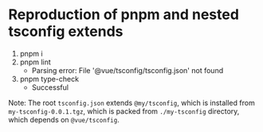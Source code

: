# Reproduction of pnpm and nested tsconfig extends

1. pnpm i
2. pnpm lint
    - Parsing error: File '@vue/tsconfig/tsconfig.json' not found
3. pnpm type-check
    - Successful

Note: The root `tsconfig.json` extends `@my/tsconfig`, which is installed from `my-tsconfig-0.0.1.tgz`, which is packed from `./my-tsconfig` directory, which depends on `@vue/tsconfig`.
